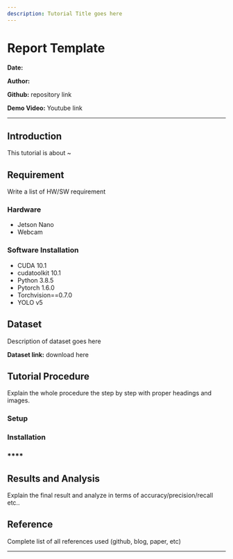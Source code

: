 ```yaml
---
description: Tutorial Title goes here
---
```


# Report Template

**Date:**

**Author:**

**Github:** repository link

**Demo Video:** Youtube link

***

## Introduction

This tutorial is about \~

## Requirement

Write a list of HW/SW requirement

### Hardware

* Jetson Nano
* Webcam

### Software Installation

* CUDA 10.1
* cudatoolkit 10.1
* Python 3.8.5
* Pytorch 1.6.0
* Torchvision==0.7.0
* YOLO v5

## Dataset

Description of dataset goes here

**Dataset link:** download here

## Tutorial Procedure

Explain the whole procedure the step by step with proper headings and images.

### Setup

### Installation

### \*\*\*\*

## Results and Analysis

Explain the final result and analyze in terms of accuracy/precision/recall etc..

## Reference

Complete list of all references used (github, blog, paper, etc)

***
